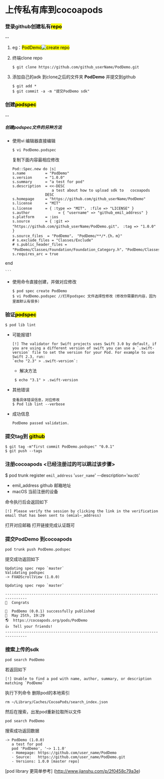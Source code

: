 # 上传私有库到cocoapods

### 登录github创建私有<mark>repo<mark>
--

1. eg：<mark>PodDemo<mark>![create repo](http://wx1.sinaimg.cn/mw690/bd64595dgy1ffyrgfxtpij20l00f1q5q.jpg)

2. 终端clone repo

	```
	$ git clone https://github.com/github_userName/PodDemo.git
	```
3. 添加自己的adk 到clone之后的文件夹 **PodDemo** 并提交到github
	
	```
	$ git add *
	$ git commit -a -m "提交PodDemo sdk"
	```
	
### 创建<mark>podspec<mark>
--

#####  创建podspec文件的另种方法

- 使用vi 编辑器直接编辑
	
	```
	$ vi PodDemo.podspec
	
	```
	复制下面内容最相应修改
	
	```
	Pod::Spec.new do |s|
   s.name         = "PodDemo"
   s.version      = "1.0.0"
   s.summary      = "a test for pod"
   s.description  = <<-DESC
                      a test about how to upload sdk to   cocoapods 
                   DESC
   s.homepage     = "https://github.com/github_userName/PodDemo"
   s.license      = "MIT"
   s.license      = { :type => "MIT"， :file => "LICENSE" }
   s.author             = { "username" => "github_emil_address" }
   s.platform     = :ios
   s.source       = { :git => "https://github.com/github_userName/PodDemo.git"， :tag => "1.0.0" }
   s.source_files  = "PodDemo"， "PodDemo/**/*.{h，m}"
   # s.exclude_files = "Classes/Exclude"
   # s.public_header_files = "PodDemo/Classes/Foundation/Foundation_Category.h"，"PodDemo/Classes/**/*.h"
   s.requires_arc = true
 end

	```
	
	
	
- 使用命令直接创建，并做对应修改
	
	```
	$ pod spec create PodDemo
	$ vi PodDemo.podspec //打开podspec 文件选择性修改（修改你需要的内容，因为里面默认有很多）
	```
	
### 	验证<mark>podspec<mark>

	$ pod lib lint
	
- 可能报错1

  	```
	[!] The validator for Swift projects uses Swift 3.0 by default, if you are using a different version of swift you can use a `.swift-version` file to set the version for your Pod. For example to use Swift 2.3, run:
    `echo "2.3" > .swift-version`:
    
    ```
    - 解决方法
    
   ```
   	$ echo "3.1" > .swift-version
   ```
- 其他错误

	```
	查看具体错误信息，对应修改
	$ Pod lib lint --verbose
	```
	
- 成功信息

	```
	PodDemo passed validation.
	```
	
### 提交tag到 <mark>github<mark>
	
```
$ git tag -m"first commit PodDemo.podspec" "0.0.1"
$ git push --tags
```
### 注册cocoapods <已经注册过的可以跳过该步骤>

$ pod trunk register `emil_address` '`user_name`' --description='`macOS`'

- emil_address github 邮箱地址
- macOS 当前注册的设备

命令执行后会返回如下

```
[!] Please verify the session by clicking the link in the verification email that has been sent to (emial—_address)
```
 打开对应邮箱 打开链接完成认证既可
 
 
### 提交PodDemo 到cocoapods
 
 ```
 pod trunk push PodDemo.podspec
 ```
 提交成功返回如下
 
 ```
 Updating spec repo `master`
Validating podspec
 -> FXADScrollView (1.0.0)

Updating spec repo `master`

--------------------------------------------------------------------------------
 🎉  Congrats

 🚀  PodDemo (0.0.1) successfully published
 📅  May 25th, 19:29
 🌎  https://cocoapods.org/pods/PodDemo
 👍  Tell your friends!
--------------------------------------------------------------------------------
 ```

### 搜索上传的sdk

```
pod search PodDemo
```

若返回如下

```
[!] Unable to find a pod with name, author, summary, or description matching `PodDemo`
```
执行下列命令 删除pod的本地索引

```
rm ~/Library/Caches/CocoaPods/search_index.json
```
然后在搜索，出发pod重新拉取所以文件

```
pod search PodDemo
```
搜索成功返回数据

```
-> PodDemo (1.0.0)
   a test for pod
   pod 'PodDemo', '~> 1.1.0'
   - Homepage: https://github.com/user_name/PodDemo
   - Source:   https://github.com/user_name/PodDemo.git
   - Versions: 1.0.0 [master repo]
```

[pod library 更简单参考] (http://www.jianshu.com/p/2f0458c79a3e)

	